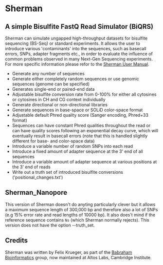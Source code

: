# Sherman
## A simple Bisulfite FastQ Read Simulator (BiQRS)


Sherman can simulate ungapped high-throughput datasets for bisulfite sequencing (BS-Seq) or standard experiments. It allows the user to introduce various 'contaminants' into the sequences, such as basecall errors, SNPs, adapter fragments etc., in order to evaluate the influence of common problems observed in many Next-Gen Sequencing experiments. For more specific information please refor to the [Sherman User Manual](Sherman_User_Manual.md).

- Generate any number of sequences
- Generate either completely random sequences or use genomic sequences (genome can be specified)
- Generates single-end or paired-end data
- Adjustable bisulfite conversion rate from 0-100% for either all cytosines or cytosines in CH and CG context individually
- Generate directional or non-directional libraries
- Generate sequences in base-space or SOLiD color-space format
- Adjustable default Phred quality score (Sanger encoding, Phred+33 format)
- Sequences can have constant Phred qualities throughout the read or can have quality scores following an exponential decay curve, which will eventually result in basecall errors (note that this is handled slightly different for base- and color-space data)
- Introduce a variable number of random SNPs into each read
- Introduce a fixed amount of adapter sequence at the 3' end of all sequences
- Introduce a variable amount of adapter sequence at various positions at the 3' end of reads
- Write out a truth set of introduced bisulfite conversions ('positional_changes.txt')

## Sherman_Nanopore

This version of Sherman doesn't do anyting particularly clever but it allows a maximum sequence length of 300,000 bp and therefore also a lot of SNPs (e.g 15% error rate and read lengths of 10000 bp). It also does't mind if the reference sequence contains `Ns` (which Sherman normally rejects). This version does not have the option --truth_set.

## Credits

Sherman was written by Felix Krueger, as part of the [Babraham Bioinformatics](https://www.bioinformatics.babraham.ac.uk/projects/sherman/) group, now maintained at Altos Labs, Cambridge Institute.
